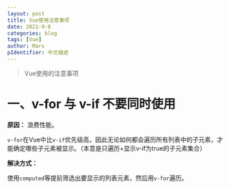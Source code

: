 ```yaml
---
layout: post
title: Vue使用注意事项
date: 2021-9-8
categories: blog
tags: [Vue]
author: Mars
pIdentifier: 中文缩进
---
```


> Vue使用的注意事项

# 一、v-for 与 v-if 不要同时使用

**原因：** 浪费性能。

`v-for`在Vue中比`v-if`优先级高，因此无论如何都会遍历所有列表中的子元素，才能确定哪些子元素被显示。（本意是只遍历+显示v-if为true的子元素集合）

**解决方式：**

使用`computed`等提前筛选出要显示的列表元素，然后用`v-for`遍历。

